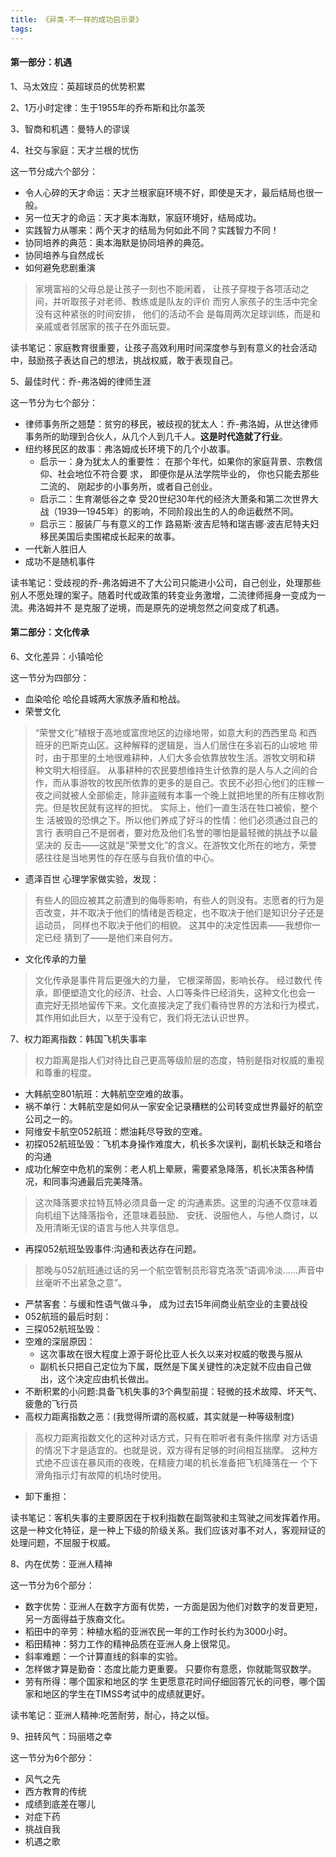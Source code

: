 ```yaml
---
title: 《异类-不一样的成功启示录》
tags:
---
```




#### 第一部分：机遇


1、马太效应：英超球员的优势积累


2、1万小时定律：生于1955年的乔布斯和比尔盖茨


3、智商和机遇：曼特人的谬误


4、社交与家庭：天才兰根的忧伤

这一节分成六个部分：
+ 令人心碎的天才命运：天才兰根家庭环境不好，即使是天才，最后结局也很一般。
+ 另一位天才的命运：天才奥本海默，家庭环境好，结局成功。
+ 实践智力从哪来：两个天才的结局为何如此不同？实践智力不同！
+ 协同培养的典范：奥本海默是协同培养的典范。
+ 协同培养与自然成长
+ 如何避免悲剧重演

> 家境富裕的父母总是让孩子一刻也不能闲着， 让孩子穿梭于各项活动之 间，并听取孩子对老师、教练或是队友的评价
> 而穷人家孩子的生活中完全没有这种紧张的时间安排， 他们的活动不会 是每周两次足球训练，而是和亲戚或者邻居家的孩子在外面玩耍。

读书笔记：家庭教育很重要，让孩子高效利用时间深度参与到有意义的社会活动中，鼓励孩子表达自己的想法，挑战权威，敢于表现自己。


5、最佳时代：乔-弗洛姆的律师生涯

这一节分为七个部分：
+ 律师事务所之翘楚：贫穷的移民，被歧视的犹太人：乔-弗洛姆，从世达律师事务所的助理到合伙人，从几个人到几千人。**这是时代造就了行业**。
+ 纽约移民区的故事：弗洛姆成长环境下的几个小故事。
  + 启示一：身为犹太人的重要性：
在那个年代，如果你的家庭背景、宗教信仰、社会地位不符合要 求， 即便你是从法学院毕业的， 你也只能去那些二流的、 刚起步的小事务所，或者自己创业。
  + 启示二：生育潮低谷之幸
受20世纪30年代的经济大萧条和第二次世界大战（1939—1945年）的影响，不同阶段出生的人的命运截然不同。
  + 启示三：服装厂与有意义的工作
路易斯·波吉尼特和瑞吉娜·波吉尼特夫妇移民美国后卖围裙成长起来的故事。
+ 一代新人胜旧人
+ 成功不是随机事件

读书笔记：受歧视的乔-弗洛姆进不了大公司只能进小公司，自己创业，处理那些别人不愿处理的案子。随着时代或政策的转变业务激增，二流律师摇身一变成为一流。弗洛姆并不 是克服了逆境，而是原先的逆境忽然之间变成了机遇。





#### 第二部分：文化传承

6、文化差异：小镇哈伦

这一节分为四部分：
+ 血染哈伦
哈伦县城两大家族矛盾和枪战。
+ 荣誉文化
> “荣誉文化”植根于高地或富庶地区的边缘地带，如意大利的西西里岛 和西班牙的巴斯克山区。这种解释的逻辑是，当人们居住在多岩石的山坡地 带时，由于那里的土地很难耕种，人们大多会依靠放牧生活。游牧文明和耕 种文明大相径庭。 
> 从事耕种的农民要想维持生计依靠的是人与人之间的合 作，而从事游牧的牧民所依靠的更多的是自己。农民不必担心他们的庄稼一 夜之间就被人全部偷走，除非盗贼有本事一个晚上就把地里的所有庄稼收割 完。但是牧民就有这样的担忧。
> 实际上，他们一直生活在牲口被偷，整个生 活被毁的恐惧之下。所以他们养成了好斗的性情：他们必须通过自己的言行 表明自己不是弱者，要对危及他们名誉的哪怕是最轻微的挑战予以最坚决的 反击——这就是“荣誉文化”的含义。在游牧文化所在的地方，荣誉感往往是当地男性的存在感与自我价值的中心。
+ 遗泽百世
心理学家做实验，发现：
>有些人的回应被其之前遭到的侮辱影响，有些人的则没有。志愿者的行为是否改变，并不取决于他们的情绪是否稳定，也不取决于他们是知识分子还是运动员， 同样也不取决于他们的相貌。 这其中的决定性因素——我想你一定已经 猜到了——是他们来自何方。
+ 文化传承的力量
> 文化传承是事件背后更强大的力量， 它根深蒂固，影响长存。 经过数代 传承，即便塑造文化的经济、社会、人口等条件已经消失，这种文化也会一 直完好无损地留传下来。文化直接决定了我们看待世界的方法和行为模式，其作用如此巨大，以至于没有它，我们将无法认识世界。


7、权力距离指数：韩国飞机失事率

> 权力距离是指人们对待比自己更高等级阶层的态度，特别是指对权威的重视和尊重的程度。

+ 大韩航空801航班：大韩航空空难的故事。
+ 祸不单行：大韩航空是如何从一家安全记录糟糕的公司转变成世界最好的航空公司之一的。
+ 阿维安卡航空052航班：燃油耗尽导致的空难。
+ 初探052航班坠毁：飞机本身操作难度大，机长多次误判，副机长缺乏和塔台的沟通
+ 成功化解空中危机的案例：老人机上晕厥，需要紧急降落，机长决策各种情况，和同事沟通最后完美降落。
> 这次降落要求拉特瓦特必须具备一定 的沟通素质。这里的沟通不仅意味着向机组下达降落指令，还意味着鼓励、 安抚、说服他人，与他人商讨，以及用清晰无误的语言与他人共享信息。
+ 再探052航班坠毁事件:沟通和表达存在问题。
> 那晚与052航班通过话的另一个航空管制员形容克洛茨“语调冷淡……声音中丝毫听不出紧急之意”。
+ 严禁客套：与缓和性语气做斗争， 成为过去15年间商业航空业的主要战役
+ 052航班的最后时刻：
+ 三探052航班坠毁：
+ 空难的深层原因：
  + 这次事故在很大程度上源于哥伦比亚人长久以来对权威的敬畏与服从
  + 副机长只把自己定位为下属，既然是下属关键性的决定就不应由自己做出，这个决定应由机长做出。
+ 不断积累的小问题:具备飞机失事的3个典型前提：轻微的技术故障、坏天气、疲惫的飞行员
+ 高权力距离指数之恶：(我觉得所谓的高权威，其实就是一种等级制度)
> 高权力距离指数文化的这种对话方式，只有在聆听者有条件揣摩 对方话语的情况下才是适宜的。也就是说，双方得有足够的时间相互揣摩。 这种方式绝不应该在暴风雨的夜晚，在精疲力竭的机长准备把飞机降落在一 个下滑角指示灯有故障的机场时使用。
+ 卸下重担：

读书笔记：客机失事的主要原因在于权利指数在副驾驶和主驾驶之间发挥着作用。这是一种文化特征，是一种上下级的阶级关系。我们应该对事不对人，客观辩证的处理问题，不屈服于权威。

8、内在优势：亚洲人精神

这一节分为6个部分：
+ 数字优势：亚洲人在数字方面有优势，一方面是因为他们对数字的发音更短，另一方面得益于族裔文化。
+ 稻田中的辛劳：种植水稻的亚洲农民一年的工作时长约为3000小时。
+ 稻田精神：努力工作的精神品质在亚洲人身上很常见。
+ 斜率难题：一个计算直线的斜率的实验。
+ 怎样做才算是勤奋：态度比能力更重要。 只要你有意愿，你就能驾驭数学。
+ 劳有所得：哪个国家和地区的学 生更愿意花时间仔细回答冗长的问卷，哪个国家和地区的学生在TIMSS考试中的成绩就更好。

读书笔记：亚洲人精神:吃苦耐劳，耐心，持之以恒。



9、扭转风气：玛丽塔之幸

这一节分为6个部分：
+ 风气之先
+ 西方教育的传统
+ 成绩到底差在哪儿
+ 对症下药
+ 挑战自我
+ 机遇之歌


